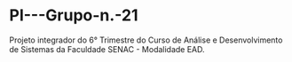 # PI---Grupo-n.-21
Projeto integrador do 6° Trimestre do Curso de Análise e Desenvolvimento de Sistemas da Faculdade SENAC - Modalidade EAD.
